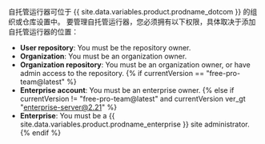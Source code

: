 自托管运行器可位于 {{ site.data.variables.product.prodname_dotcom }} 的组织或仓库设置中。 要管理自托管运行器，您必须拥有以下权限，具体取决于添加自托管运行器的位置：
- **User repository**: You must be the repository owner.
- **Organization**: You must be an organization owner.
- **Organization repository**: You must be an organization owner, or have admin access to the repository.
{% if currentVersion == "free-pro-team@latest" %}
- **Enterprise account**: You must be an enterprise owner.
{% else if currentVersion != "free-pro-team@latest" and currentVersion ver_gt "enterprise-server@2.21" %}
- **Enterprise**: You must be a {{ site.data.variables.product.prodname_enterprise }} site administrator.
{% endif %}

